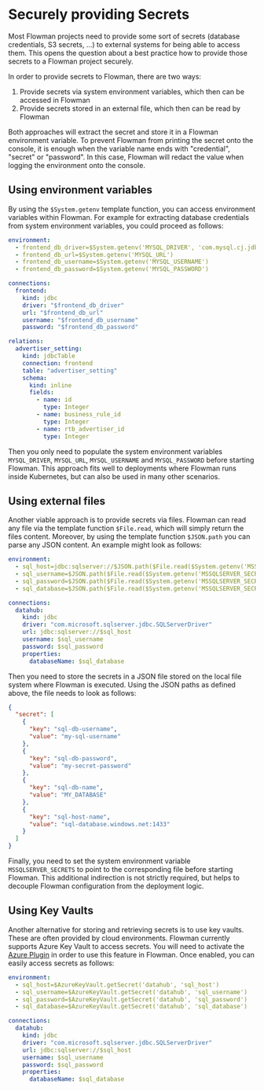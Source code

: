 # Securely providing Secrets

Most Flowman projects need to provide some sort of secrets (database credentials, S3 secrets, ...) to external
systems for being able to access them. This opens the question about a best practice how to provide those secrets
to a Flowman project securely.

In order to provide secrets to Flowman, there are two ways:
1. Provide secrets via system environment variables, which then can be accessed in Flowman
2. Provide secrets stored in an external file, which then can be read by Flowman

Both approaches will extract the secret and store it in a Flowman environment variable. To prevent Flowman from
printing the secret onto the console, it is enough when the variable name ends with "credential", "secret" or 
"password". In this case, Flowman will redact the value when logging the environment onto the console.


## Using environment variables

By using the `$System.getenv` template function, you can access environment variables within Flowman. For example
for extracting database credentials from system environment variables, you could proceed as follows:

```yaml
environment:
  - frontend_db_driver=$System.getenv('MYSQL_DRIVER', 'com.mysql.cj.jdbc.Driver')
  - frontend_db_url=$System.getenv('MYSQL_URL')
  - frontend_db_username=$System.getenv('MYSQL_USERNAME')
  - frontend_db_password=$System.getenv('MYSQL_PASSWORD')

connections:
  frontend:
    kind: jdbc
    driver: "$frontend_db_driver"
    url: "$frontend_db_url"
    username: "$frontend_db_username"
    password: "$frontend_db_password"

relations:
  advertiser_setting:
    kind: jdbcTable
    connection: frontend
    table: "advertiser_setting"
    schema:
      kind: inline
      fields:
        - name: id
          type: Integer
        - name: business_rule_id
          type: Integer
        - name: rtb_advertiser_id
          type: Integer
```

Then you only need to populate the system environment variables `MYSQL_DRIVER`, `MYSQL_URL`, `MYSQL_USERNAME` and 
`MYSQL_PASSWORD` before starting Flowman. This approach fits well to deployments where Flowman runs inside Kubernetes,
but can also be used in many other scenarios.


## Using external files

Another viable approach is to provide secrets via files. Flowman can read any file via the template function
`$File.read`, which will simply return the files content. Moreover, by using the template function `$JSON.path` you
can parse any JSON content. An example might look as follows:

```yaml
environment:
  - sql_host=jdbc:sqlserver://$JSON.path($File.read($System.getenv('MSSQLSERVER_SECRETS')), '$.secret[?(@.key=="sql-host-name")].value')
  - sql_username=$JSON.path($File.read($System.getenv('MSSQLSERVER_SECRETS')), '$.secret[?(@.key=="sql-db-username")].value')
  - sql_password=$JSON.path($File.read($System.getenv('MSSQLSERVER_SECRETS')), '$.secret[?(@.key=="sql-db-password")].value')
  - sql_database=$JSON.path($File.read($System.getenv('MSSQLSERVER_SECRETS')), '$.secret[?(@.key=="sql-db-name")].value')

connections:
  datahub:
    kind: jdbc
    driver: "com.microsoft.sqlserver.jdbc.SQLServerDriver"
    url: jdbc:sqlserver://$sql_host
    username: $sql_username
    password: $sql_password
    properties:
      databaseName: $sql_database
```
Then you need to store the secrets in a JSON file stored on the local file system where Flowman is executed. Using the
JSON paths as defined above, the file needs to look as follows:
```json
{
  "secret": [
    {
      "key": "sql-db-username",
      "value": "my-sql-username"
    },
    {
      "key": "sql-db-password",
      "value": "my-secret-password"
    },
    {
      "key": "sql-db-name",
      "value": "MY_DATABASE"
    },
    {
      "key": "sql-host-name",
      "value": "sql-database.windows.net:1433"
    }
  ]
}
```
Finally, you need to set the system environment variable `MSSQLSERVER_SECRETS` to point to the corresponding file before
starting Flowman. This additional indirection is not strictly required, but helps to decouple Flowman configuration
from the deployment logic.


## Using Key Vaults

Another alternative for storing and retrieving secrets is to use key vaults. These are often provided by cloud 
environments. Flowman currently supports Azure Key Vault to access secrets. You will need to activate the
[Azure Plugin](../plugins/azure.md) in order to use this feature in Flowman. Once enabled, you can easily access
secrets as follows:
```yaml
environment:
  - sql_host=$AzureKeyVault.getSecret('datahub', 'sql_host')
  - sql_username=$AzureKeyVault.getSecret('datahub', 'sql_username')
  - sql_password=$AzureKeyVault.getSecret('datahub', 'sql_password')
  - sql_database=$AzureKeyVault.getSecret('datahub', 'sql_database')

connections:
  datahub:
    kind: jdbc
    driver: "com.microsoft.sqlserver.jdbc.SQLServerDriver"
    url: jdbc:sqlserver://$sql_host
    username: $sql_username
    password: $sql_password
    properties:
      databaseName: $sql_database
```
